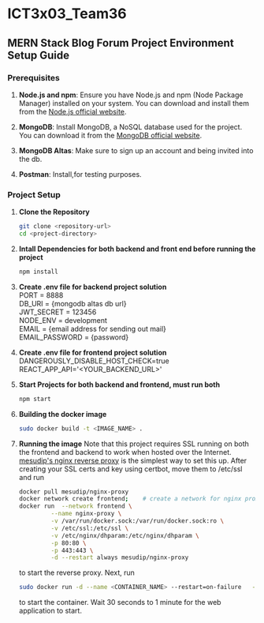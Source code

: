 # ICT3x03_Team36

## MERN Stack Blog Forum Project Environment Setup Guide

### Prerequisites
1. **Node.js and npm**: Ensure you have Node.js and npm (Node Package Manager) installed on your system. You can download and install them from the [Node.js official website](https://nodejs.org/).

2. **MongoDB**: Install MongoDB, a NoSQL database used for the project. You can download it from the [MongoDB official website](https://www.mongodb.com/try/download/community).
3. **MongoDB Altas**: Make sure to sign up an account and being invited into the db.
4. **Postman**: Install,for testing purposes.


### Project Setup

1. **Clone the Repository**
   ```bash
   git clone <repository-url>
   cd <project-directory>

2. **Intall Dependencies for both backend and front end before running the project**
   ```bash
   npm install

3. **Create .env file for backend project solution**
  <br>PORT = 8888
  <br>DB_URI = {mongodb altas db url}
  <br>JWT_SECRET = 123456
  <br>NODE_ENV = development
  <br>EMAIL = {email address for sending out mail}
  <br>EMAIL_PASSWORD = {password}

4. **Create .env file for frontend project solution**
  <br>DANGEROUSLY_DISABLE_HOST_CHECK=true
  <br>REACT_APP_API='<YOUR_BACKEND_URL>'

5. **Start Projects for both backend and frontend, must run both**
   ```bash
   npm start

6. **Building the docker image**
   ```bash
   sudo docker build -t <IMAGE_NAME> . 

7. **Running the image**
   Note that this project requires SSL running on both the frontend and backend to work when hosted over the Internet. [mesudip's nginx reverse proxy](https://github.com/mesudip/nginx-proxy) is the simplest way to set this up. After creating your SSL certs and key using certbot, move them to /etc/ssl and run
   ```bash
   docker pull mesudip/nginx-proxy
   docker network create frontend;    # create a network for nginx proxy 
   docker run  --network frontend \
            --name nginx-proxy \
            -v /var/run/docker.sock:/var/run/docker.sock:ro \
            -v /etc/ssl:/etc/ssl \
            -v /etc/nginx/dhparam:/etc/nginx/dhparam \
            -p 80:80 \
            -p 443:443 \
            -d --restart always mesudip/nginx-proxy
   ```
   to start the reverse proxy. Next, run 
   ```bash
   sudo docker run -d --name <CONTAINER_NAME> --restart=on-failure   -u root  -p 3000:3000 -p 8888:8888 -e "VIRTUAL_HOST1=https://<YOUR_BACKEND_URL> -> :8888" -e "VIRTUAL_HOST2=https://<YOUR_FRONTEND_URL> -> :3000" --network frontend <IMAGE_NAME>
   ```
   to start the container. Wait 30 seconds to 1 minute for the web application to start.
